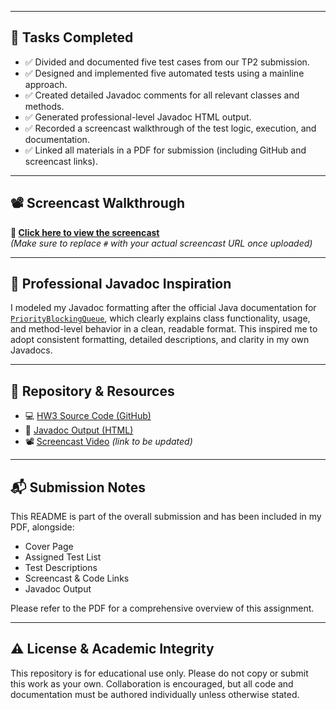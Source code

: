 
---

## 📄 Tasks Completed

- ✅ Divided and documented five test cases from our TP2 submission.
- ✅ Designed and implemented five automated tests using a mainline approach.
- ✅ Created detailed Javadoc comments for all relevant classes and methods.
- ✅ Generated professional-level Javadoc HTML output.
- ✅ Recorded a screencast walkthrough of the test logic, execution, and documentation.
- ✅ Linked all materials in a PDF for submission (including GitHub and screencast links).

---

## 📽️ Screencast Walkthrough

**🎥 [Click here to view the screencast](#)**  
*(Make sure to replace `#` with your actual screencast URL once uploaded)*

---

## 📌 Professional Javadoc Inspiration

I modeled my Javadoc formatting after the official Java documentation for [`PriorityBlockingQueue`](https://docs.oracle.com/en/java/javase/17/docs/api/java.base/java/util/concurrent/PriorityBlockingQueue.html), which clearly explains class functionality, usage, and method-level behavior in a clean, readable format. This inspired me to adopt consistent formatting, detailed descriptions, and clarity in my own Javadocs.

---

## 🔗 Repository & Resources

- 💻 [HW3 Source Code (GitHub)](https://github.com/yourusername/HW3)  
- 📄 [Javadoc Output (HTML)](./doc/index.html)  
- 📽️ [Screencast Video](#) *(link to be updated)*

---

## 📬 Submission Notes

This README is part of the overall submission and has been included in my PDF, alongside:
- Cover Page
- Assigned Test List
- Test Descriptions
- Screencast & Code Links
- Javadoc Output

Please refer to the PDF for a comprehensive overview of this assignment.

---

## ⚠️ License & Academic Integrity

This repository is for educational use only. Please do not copy or submit this work as your own. Collaboration is encouraged, but all code and documentation must be authored individually unless otherwise stated.

